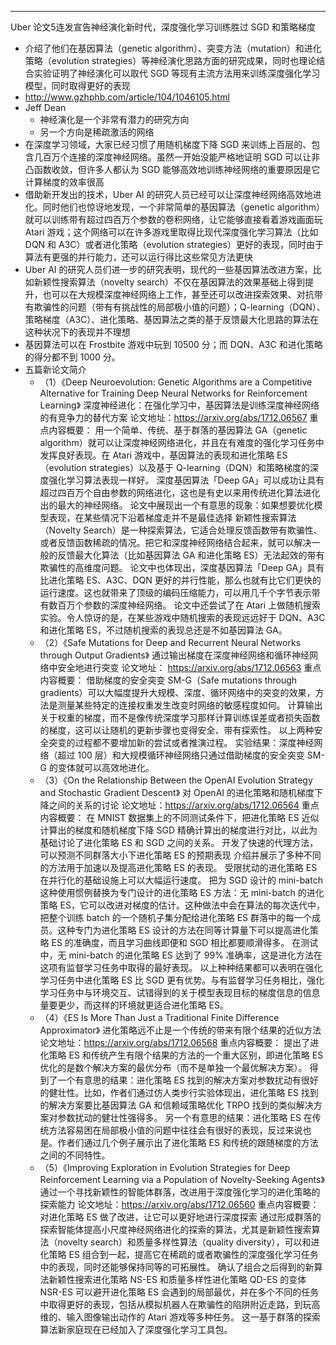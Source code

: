 ---

Uber 论文5连发宣告神经演化新时代，深度强化学习训练胜过 SGD 和策略梯度

- 介绍了他们在基因算法（genetic algorithm）、突变方法（mutation）和进化策略（evolution strategies）等神经演化思路方面的研究成果，同时也理论结合实验证明了神经演化可以取代 SGD 等现有主流方法用来训练深度强化学习模型，同时取得更好的表现
- http://www.gzhphb.com/article/104/1046105.html
- Jeff Dean 
  - 神经演化是一个非常有潜力的研究方向
  - 另一个方向是稀疏激活的网络
- 在深度学习领域，大家已经习惯了用随机梯度下降 SGD 来训练上百层的、包含几百万个连接的深度神经网络。虽然一开始没能严格地证明 SGD 可以让非凸函数收敛，但许多人都认为 SGD 能够高效地训练神经网络的重要原因是它计算梯度的效率很高
- 借助新开发出的技术，Uber AI 的研究人员已经可以让深度神经网络高效地进化。同时他们也惊讶地发现，一个非常简单的基因算法（genetic algorithm）就可以训练带有超过四百万个参数的卷积网络，让它能够直接看着游戏画面玩 Atari 游戏；这个网络可以在许多游戏里取得比现代深度强化学习算法（比如 DQN 和 A3C）或者进化策略（evolution strategies）更好的表现，同时由于算法有更强的并行能力，还可以运行得比这些常见方法更快
- Uber AI 的研究人员们进一步的研究表明，现代的一些基因算法改进方案，比如新颖性搜索算法（novelty search）不仅在基因算法的效果基础上得到提升，也可以在大规模深度神经网络上工作，甚至还可以改进探索效果、对抗带有欺骗性的问题（带有有挑战性的局部极小值的问题）；Q-learning（DQN）、策略梯度（A3C）、进化策略、基因算法之类的基于反馈最大化思路的算法在这种状况下的表现并不理想
- 基因算法可以在 Frostbite 游戏中玩到 10500 分；而 DQN、A3C 和进化策略的得分都不到 1000 分。
- 五篇新论文简介
    + （1）《Deep Neuroevolution: Genetic Algorithms are a Competitive Alternative for Training Deep Neural Networks for Reinforcement Learning》
  	深度神经进化：在强化学习中，基因算法是训练深度神经网络的有竞争力的替代方案
	论文地址：https://arxiv.org/abs/1712.06567 
  	重点内容概要：
  	用一个简单、传统、基于群落的基因算法 GA（genetic algorithm）就可以让深度神经网络进化，并且在有难度的强化学习任务中发挥良好表现。在 Atari 游戏中，基因算法的表现和进化策略 ES（evolution strategies）以及基于 Q-learning（DQN）和策略梯度的深度强化学习算法表现一样好。
  	深度基因算法「Deep GA」可以成功让具有超过四百万个自由参数的网络进化，这也是有史以来用传统进化算法进化出的最大的神经网络。
  	论文中展现出一个有意思的现象：如果想要优化模型表现，在某些情况下沿着梯度走并不是最佳选择
  	新颖性搜索算法（Novelty Search）是一种探索算法，它适合处理反馈函数带有欺骗性、或者反馈函数稀疏的情况。把它和深度神经网络结合起来，就可以解决一般的反馈最大化算法（比如基因算法 GA 和进化策略 ES）无法起效的带有欺骗性的高维度问题。
  	论文中也体现出，深度基因算法「Deep GA」具有比进化策略 ES、A3C、DQN 更好的并行性能，那么也就有比它们更快的运行速度。这也就带来了顶级的编码压缩能力，可以用几千个字节表示带有数百万个参数的深度神经网络。
  	论文中还尝试了在 Atari 上做随机搜索实验。令人惊讶的是，在某些游戏中随机搜索的表现远远好于 DQN、A3C 和进化策略 ES，不过随机搜索的表现总还是不如基因算法 GA。
    + （2）《Safe Mutations for Deep and Recurrent Neural Networks through Output Gradients》
  	通过输出梯度在深度神经网络和循环神经网络中安全地进行突变
  论文地址： https://arxiv.org/abs/1712.06563 
  重点内容概要：
  借助梯度的安全突变 SM-G（Safe mutations through gradients）可以大幅度提升大规模、深度、循环网络中的突变的效果，方法是测量某些特定的连接权重发生改变时网络的敏感程度如何。
  计算输出关于权重的梯度，而不是像传统深度学习那样计算训练误差或者损失函数的梯度，这可以让随机的更新步骤也变得安全、带有探索性。
  以上两种安全突变的过程都不要增加新的尝试或者推演过程。
  实验结果：深度神经网络（超过 100 层）和大规模循环神经网络只通过借助梯度的安全突变 SM-G 的变体就可以高效地进化。
    + （3）《On the Relationship Between the OpenAI Evolution Strategy and Stochastic Gradient Descent》
  对 OpenAI 的进化策略和随机梯度下降之间的关系的讨论
  论文地址：https://arxiv.org/abs/1712.06564
  重点内容概要：
  在 MNIST 数据集上的不同测试条件下，把进化策略 ES 近似计算出的梯度和随机梯度下降 SGD 精确计算出的梯度进行对比，以此为基础讨论了进化策略 ES 和 SGD 之间的关系。
  开发了快速的代理方法，可以预测不同群落大小下进化策略 ES 的预期表现
  介绍并展示了多种不同的方法用于加速以及提高进化策略 ES 的表现。
  受限扰动的进化策略 ES 在并行化的基础设施上可以大幅运行速度。
  把为 SGD 设计的 mini-batch 这种使用惯例替换为专门设计的进化策略 ES 方法：无 mini-batch 的进化策略 ES，它可以改进对梯度的估计。这种做法中会在算法的每次迭代中，把整个训练 batch 的一个随机子集分配给进化策略 ES 群落中的每一个成员。这种专门为进化策略 ES 设计的方法在同等计算量下可以提高进化策略 ES 的准确度，而且学习曲线即便和 SGD 相比都要顺滑得多。
  在测试中，无 mini-batch 的进化策略 ES 达到了 99% 准确率，这是进化方法在这项有监督学习任务中取得的最好表现。
  以上种种结果都可以表明在强化学习任务中进化策略 ES 比 SGD 更有优势。与有监督学习任务相比，强化学习任务中与环境交互、试错得到的关于模型表现目标的梯度信息的信息量要更少，而这样的环境就更适合进化策略 ES。
    + （4）《ES Is More Than Just a Traditional Finite Difference Approximator》
  进化策略远不止是一个传统的带来有限个结果的近似方法
  论文地址：https://arxiv.org/abs/1712.06568
  重点内容概要：
  提出了进化策略 ES 和传统产生有限个结果的方法的一个重大区别，即进化策略 ES 优化的是数个解决方案的最优分布（而不是单独一个最优解决方案）。
  得到了一个有意思的结果：进化策略 ES 找到的解决方案对参数扰动有很好的健壮性。比如，作者们通过仿人类步行实验体现出，进化策略 ES 找到的解决方案要比基因算法 GA 和信赖域策略优化 TRPO 找到的类似解决方案对参数扰动的健壮性强得多。
  另一个有意思的结果：进化策略 ES 在传统方法容易困在局部极小值的问题中往往会有很好的表现，反过来说也是。作者们通过几个例子展示出了进化策略 ES 和传统的跟随梯度的方法之间的不同特性。
    + （5）《Improving Exploration in Evolution Strategies for Deep Reinforcement Learning via a Population of Novelty-Seeking Agents》
  通过一个寻找新颖性的智能体群落，改进用于深度强化学习的进化策略的探索能力
  论文地址：https://arxiv.org/abs/1712.06560
  重点内容概要：
  对进化策略 ES 做了改进，让它可以更好地进行深度探索
  通过形成群落的探索智能体提高小尺度神经网络进化的探索的算法，尤其是新颖性搜索算法（novelty search）和质量多样性算法（quality diversity），可以和进化策略 ES 组合到一起，提高它在稀疏的或者欺骗性的深度强化学习任务中的表现，同时还能够保持同等的可拓展性。
  确认了组合之后得到的新算法新颖性搜索进化策略 NS-ES 和质量多样性进化策略 QD-ES 的变体 NSR-ES 可以避开进化策略 ES 会遇到的局部最优，并在多个不同的任务中取得更好的表现，包括从模拟机器人在欺骗性的陷阱附近走路，到玩高维的、输入图像输出动作的 Atari 游戏等多种任务。
  这一基于群落的探索算法新家庭现在已经加入了深度强化学习工具包。
